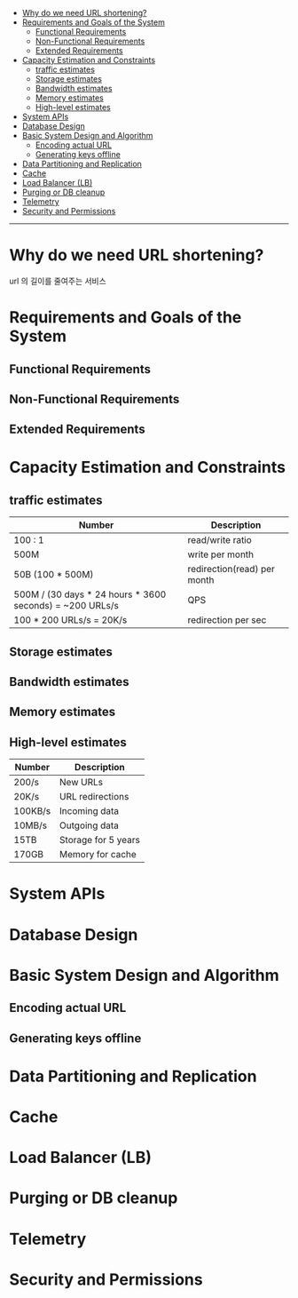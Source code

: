 - [Why do we need URL shortening?](#why-do-we-need-url-shortening)
- [Requirements and Goals of the System](#requirements-and-goals-of-the-system)
  - [Functional Requirements](#functional-requirements)
  - [Non-Functional Requirements](#non-functional-requirements)
  - [Extended Requirements](#extended-requirements)
- [Capacity Estimation and Constraints](#capacity-estimation-and-constraints)
  - [traffic estimates](#traffic-estimates)
  - [Storage estimates](#storage-estimates)
  - [Bandwidth estimates](#bandwidth-estimates)
  - [Memory estimates](#memory-estimates)
  - [High-level estimates](#high-level-estimates)
- [System APIs](#system-apis)
- [Database Design](#database-design)
- [Basic System Design and Algorithm](#basic-system-design-and-algorithm)
  - [Encoding actual URL](#encoding-actual-url)
  - [Generating keys offline](#generating-keys-offline)
- [Data Partitioning and Replication](#data-partitioning-and-replication)
- [Cache](#cache)
- [Load Balancer (LB)](#load-balancer-lb)
- [Purging or DB cleanup](#purging-or-db-cleanup)
- [Telemetry](#telemetry)
- [Security and Permissions](#security-and-permissions)

----

# Why do we need URL shortening?

url 의 길이를 줄여주는 서비스

# Requirements and Goals of the System

## Functional Requirements

## Non-Functional Requirements

## Extended Requirements

# Capacity Estimation and Constraints

## traffic estimates

| Number                                                   | Description                 |
| -------------------------------------------------------- | --------------------------- |
| 100 : 1                                                  | read/write ratio            |
| 500M                                                     | write per month             |
| 50B (100 * 500M)                                         | redirection(read) per month |
| 500M / (30 days * 24 hours * 3600 seconds) = ~200 URLs/s | QPS                         |
| 100 * 200 URLs/s = 20K/s                                 | redirection per sec         |

## Storage estimates

## Bandwidth estimates

## Memory estimates

## High-level estimates

| Number  | Description         |
| ------- | ------------------- |
| 200/s   | New URLs            |
| 20K/s   | URL redirections    |
| 100KB/s | Incoming data       |
| 10MB/s  | Outgoing data       |
| 15TB    | Storage for 5 years |
| 170GB   | Memory for cache    |

# System APIs

# Database Design

# Basic System Design and Algorithm

## Encoding actual URL

## Generating keys offline

# Data Partitioning and Replication

# Cache

# Load Balancer (LB)

# Purging or DB cleanup

# Telemetry

# Security and Permissions